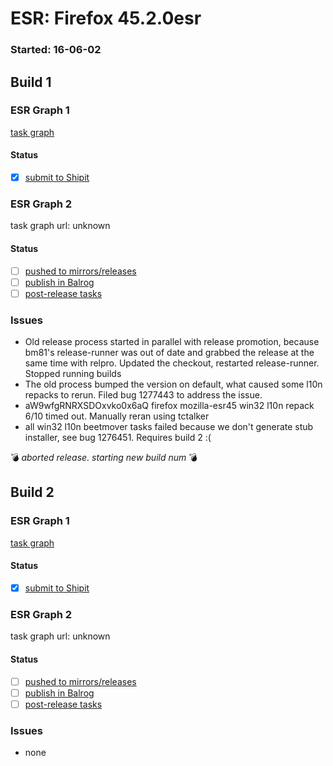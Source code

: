 # ESR: Firefox 45.2.0esr

### Started: 16-06-02

## Build 1

### ESR Graph 1
[task graph](https://tools.taskcluster.net/task-group-inspector/#HPwlXKDcRdemzxRNOz11Iw)

#### Status
- [x] [submit to Shipit](https://wiki.mozilla.org/Release:Release_Automation_on_Mercurial:Starting_a_Release#Submit_to_Ship_It)

### ESR Graph 2
task graph url: unknown

#### Status
- [ ] [pushed to mirrors/releases](../how-tos/relpro.md#2-push-to-releases-dir-mirrors)
- [ ] [publish in Balrog](../how-tos/relpro.md#3-publish-in-balrog)
- [ ] [post-release tasks](../how-tos/relpro.md#4-post-release-step)

### Issues
- Old release process started in parallel with release promotion, because bm81's release-runner was out of date and grabbed the release at the same time with relpro. Updated the checkout, restarted release-runner. Stopped running builds
- The old process bumped the version on default, what caused some l10n repacks to rerun. Filed bug 1277443 to address the issue.
- aW9wfgRNRXSDOxvko0x6aQ firefox mozilla-esr45 win32 l10n repack 6/10 timed out. Manually reran using tctalker
- all win32 l10n beetmover tasks failed because we don't generate stub installer, see bug 1276451. Requires build 2 :(

:bomb: _aborted release. starting new build num_ :bomb:

## Build 2

### ESR Graph 1
[task graph](https://tools.taskcluster.net/task-group-inspector/#WBLpNQYvRiOM61Ko4IAsGA)

#### Status
- [x] [submit to Shipit](https://wiki.mozilla.org/Release:Release_Automation_on_Mercurial:Starting_a_Release#Submit_to_Ship_It)

### ESR Graph 2
task graph url: unknown

#### Status
- [ ] [pushed to mirrors/releases](../how-tos/relpro.md#2-push-to-releases-dir-mirrors)
- [ ] [publish in Balrog](../how-tos/relpro.md#3-publish-in-balrog)
- [ ] [post-release tasks](../how-tos/relpro.md#4-post-release-step)

### Issues
- none


